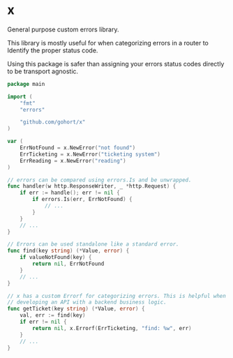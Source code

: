 # x

General purpose custom errors library.

This library is mostly useful for when categorizing errors in a router to
Identify the proper status code.

Using this package is safer than assigning your errors status codes directly
to be transport agnostic.

```go
package main

import (
    "fmt"
    "errors"

    "github.com/gohort/x"
)

var (
    ErrNotFound = x.NewError("not found")
    ErrTicketing = x.NewError("ticketing system")
    ErrReading = x.NewError("reading")
)

// errors can be compared using errors.Is and be unwrapped.
func handler(w http.ResponseWriter, _ *http.Request) {
    if err := handle(); err != nil {
        if errors.Is(err, ErrNotFound) {
            // ...
        }
    }
    // ...
}

// Errors can be used standalone like a standard error.
func find(key string) (*Value, error) {
    if valueNotFound(key) {
        return nil, ErrNotFound
    }
    // ...
}

// x has a custom Errorf for categorizing errors. This is helpful when
// developing an API with a backend business logic.
func getTicket(key string) (*Value, error) {
    val, err := find(key)
    if err != nil {
        return nil, x.Errorf(ErrTicketing, "find: %w", err)
    }
    // ...
}
```
